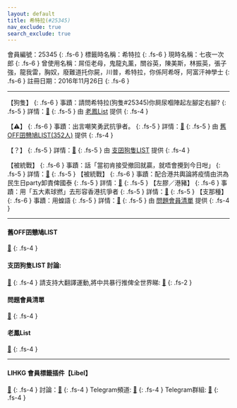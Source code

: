 ```yaml
---
layout: default
title: 希特拉(#25345)
nav_exclude: true
search_exclude: true
---
```


會員編號：25345
{: .fs-6 }
標籤時名稱：希特拉
{: .fs-6 }
現時名稱：七夜一次郎
{: .fs-6 }
曾使用名稱：屌佢老母，鬼龍丸薰，關谷英，陳美斯，林振英，張子強，龍我雷，胸奴，廢難道托你屍，川普，希特拉，你係阿希呀，阿富汗神學士
{: .fs-6 }
註冊日期：2016年11月26日
{: .fs-6 }

---

<div class="code-example" markdown="1">

【狗隻】
{: .fs-6 }
事蹟：請問希特拉(狗隻#25345)你屙尿嗰陣起左腳定右腳?
{: .fs-5 }
詳情：[🔗](https://lih.kg/2286758)
{: .fs-5 }
由 [老鳳List](#) 提供
{: .fs-4 }

</div>
<div class="code-example" markdown="1">

【⚠️】
{: .fs-6 }
事蹟：出言嘲笑勇武抗爭者。
{: .fs-5 }
詳情：[🔗](https://lih.kg/aCwnvdV)
{: .fs-5 }
由 [舊OFF囝戇鳩LIST(352人)](#舊off囝戇鳩list) 提供
{: .fs-4 }

</div>
<div class="code-example" markdown="1">

【？】
{: .fs-5 }
詳情：[🔗](https://lih.kg/aNsEJaV)
{: .fs-5 }
由 [支囝狗隻LIST](#支囝狗隻list-討論) 提供
{: .fs-4 }

</div>
<div class="code-example" markdown="1">

【被統戰】
{: .fs-6 }
事蹟：話「當初肯接受撤回就贏，就唔會攪到今日咁」
{: .fs-5 }
詳情：[🔗](https://lih.kg/2816167)
{: .fs-5 }
【被統戰】
{: .fs-6 }
事蹟：配合港共輿論將疫情由洪為民生日party卸責俾國泰
{: .fs-5 }
詳情：[🔗](https://lih.kg/2909093)
{: .fs-5 }
【左膠／港豬】
{: .fs-6 }
事蹟：用「五大素球撚」去形容香港抗爭者
{: .fs-5 }
詳情：[🔗](https://lih.kg/bfLfBuV)
{: .fs-5 }
【支那種】
{: .fs-6 }
事蹟：用蝗語
{: .fs-5 }
詳情：[🔗](https://lih.kg/hHxAkT)
{: .fs-5 }
由 [問題會員清單](#問題會員清單) 提供
{: .fs-4 }

</div>

---

#### 舊OFF囝戇鳩LIST
[🔗](https://bit.ly/lihkg_on9_list)
{: .fs-4 }
#### 支囝狗隻LIST 討論: 
[🔗](https://lih.kg/2908480)
{: .fs-4 }
請支持大翻譯運動,將中共暴行推俾全世界睇: [🔗](https://twitter.com/tgtm_official)
{: .fs-2 }

#### 問題會員清單
[🔗](https://github.com/V4KFDgEw8T/rccnmlhnzv)
{: .fs-4 }
#### 老鳳List
[🔗](https://lihkg.com/thread/2808424)
{: .fs-4 }

---

#### LIHKG 會員標籤插件【Libel】
[🔗](https://kitce.github.io/libel)
{: .fs-4 }
討論：[🔗](https://lih.kg/2841778)
{: .fs-4 }
Telegram頻道: [🔗](https://t.me/LibelOfficialChannel)
{: .fs-4 }
Telegram群組: [🔗](https://t.me/LibelOfficialGroup)
{: .fs-4 }
